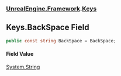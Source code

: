 ### [UnrealEngine.Framework](./UnrealEngine-Framework.md 'UnrealEngine.Framework').[Keys](./Keys.md 'UnrealEngine.Framework.Keys')
## Keys.BackSpace Field
  
```csharp
public const string BackSpace = BackSpace;
```
#### Field Value
[System.String](https://docs.microsoft.com/en-us/dotnet/api/System.String 'System.String')  
